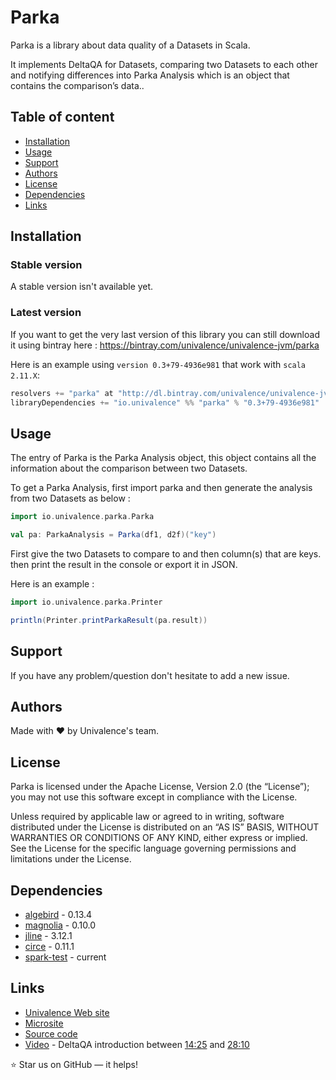 Parka
======================

Parka is a library about data quality of a Datasets in Scala.

It implements DeltaQA for Datasets, comparing two Datasets to each other and notifying differences into Parka Analysis which is an object that contains the comparison’s data..

## Table of content

- [Installation](#installation)
- [Usage](#usage)
- [Support](#support)
- [Authors](#authors)
- [License](#license)
- [Dependencies](#dependencies)
- [Links](#links)

## Installation

### Stable version

A stable version isn't available yet.

### Latest version

If you want to get the very last version of this library you can still download it using bintray here : https://bintray.com/univalence/univalence-jvm/parka

Here is an example using ```version 0.3+79-4936e981``` that work with ```scala 2.11.X```:

```scala
resolvers += "parka" at "http://dl.bintray.com/univalence/univalence-jvm"
libraryDependencies += "io.univalence" %% "parka" % "0.3+79-4936e981"
```

## Usage

The entry of Parka is the Parka Analysis object, this object contains all the information about the comparison between two Datasets.

To get a Parka Analysis, first import parka and then generate the analysis from two Datasets as below :

```scala
import io.univalence.parka.Parka

val pa: ParkaAnalysis = Parka(df1, d2f)("key")
``` 

First give the two Datasets to compare to and then column(s) that are keys. then print the result in the console or export it in JSON. 

Here is an example :

```scala
import io.univalence.parka.Printer

println(Printer.printParkaResult(pa.result))
``` 
## Support

If you have any problem/question don't hesitate to add a new issue.

## Authors

Made with :heart: by Univalence's team.

## License

Parka is licensed under the Apache License, Version 2.0 (the “License”); you may not use this software except in compliance with the License.

Unless required by applicable law or agreed to in writing, software distributed under the License is distributed on an “AS IS” BASIS, WITHOUT WARRANTIES OR CONDITIONS OF ANY KIND, either express or implied. See the License for the specific language governing permissions and limitations under the License.

## Dependencies

* [algebird](https://github.com/twitter/algebird) - 0.13.4
* [magnolia](https://github.com/propensive/magnolia) - 0.10.0
* [jline](https://github.com/jline/jline3) - 3.12.1
* [circe](https://github.com/circe/circe) - 0.11.1
* [spark-test](https://github.com/univalence/spark-tools/tree/master/spark-test) - current

## Links

* [Univalence Web site](https://www.univalence.io/)
* [Microsite](https://univalence.github.io/spark-tools/parka/)
* [Source code](https://github.com/univalence/spark-tools/tree/master/parka/src/main/scala/io/univalence/parka)
* [Video](https://www.youtube.com/watch?v=t24sUF2zWLY) - DeltaQA introduction between [14:25](http://www.youtube.com/watch?v=t24sUF2zWLY&t=14m25s) and [28:10](http://www.youtube.com/watch?v=t24sUF2zWLY&t=28m10s)

:star: Star us on GitHub — it helps!